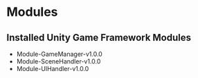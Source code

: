 # Modules

## Installed Unity Game Framework Modules

- Module-GameManager-v1.0.0
- Module-SceneHandler-v1.0.0
- Module-UIHandler-v1.0.0